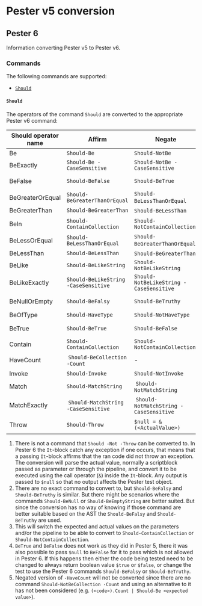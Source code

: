 # Pester v5 conversion

## Pester 6

Information converting Pester v5 to Pester v6.

### Commands

The following commands are supported:

- [`Should`](#should)

#### `Should`

The operators of the command `Should` are converted to the appropriate
Pester v6 command:

Should operator name | Affirm | Negate | Notes
--- | --- | --- | ---
Be | `Should-Be` | `Should-NotBe` | -
BeExactly | `Should-Be -CaseSensitive` | `Should-NotBe -CaseSensitive` | -
BeFalse | `Should-BeFalse` | `Should-BeTrue` | See 4)
BeGreaterOrEqual | `Should-BeGreaterThanOrEqual` | `Should-BeLessThanOrEqual` | -
BeGreaterThan | `Should-BeGreaterThan` | `Should-BeLessThan` | -
BeIn | `Should-ContainCollection` | `Should-NotContainCollection` | See 3)
BeLessOrEqual | `Should-BeLessThanOrEqual` | `Should-BeGreaterThanOrEqual` | -
BeLessThan | `Should-BeLessThan` | `Should-BeGreaterThan` | -
BeLike | `Should-BeLikeString` | `Should-NotBeLikeString` | -
BeLikeExactly | `Should-BeLikeString -CaseSensitive` | `Should-NotBeLikeString -CaseSensitive` | -
BeNullOrEmpty | `Should-BeFalsy` | `Should-BeTruthy` | See 2)
BeOfType | `Should-HaveType` | `Should-NotHaveType` | -
BeTrue | `Should-BeTrue` | `Should-BeFalse` | See 4)
Contain | `Should-ContainCollection` | `Should-NotContainCollection` | -
HaveCount | `Should-BeCollection -Count` | - | See 5)
Invoke | `Should-Invoke` | `Should-NotInvoke` | -
Match | `Should-MatchString` | `Should-NotMatchString` | -
MatchExactly | `Should-MatchString -CaseSensitive` | `Should-NotMatchString -CaseSensitive` | -
Throw | `Should-Throw` | `$null = & (<ActualValue>)` | See 1)

1) There is not a command that `Should -Not -Throw` can be converted to.
In Pester 6 the `It`-block catch any exception if one occurs, that means
that a passing `It`-block affirms that the ran code did not throw an exception.
The conversion will parse the actual value, normally a scriptblock passed
as parameter or through the pipeline, and convert it to be executed using
the call operator (`&`) inside the `It`-block. Any output is passed to `$null`
so that no output affects the Pester test object.
2) There are no exact command to convert to, but `Should-BeFalsy` and
`Should-BeTruthy` is similar. But there might be scenarios where the commands
`Should-BeNull` or `Should-BeEmptyString` are better suited. But since the
conversion has no way of knowing if those command are better suitable
based on the AST the `Should-BeFalsy` and `Should-BeTruthy` are used.
3) This will switch the expected and actual values on the parameters and/or
the pipeline to be able to convert to `Should-ContainCollection` or
`Should-NotContainCollection`.
4) `BeTrue` and `BeFalse` does not work as they did in Pester 5, there it
was also possible to pass `$null` to `BeFalse` for it to pass which is not
allowed in Pester 6. If this happens then either the code being tested need
to be changed to always return boolean value `$true` or `$false`, or change
the test to use the Pester 6 commands `Should-BeFalsy` or `Should-BeTruthy`.
5) Negated version of `-HaveCount` will not be converted since there are no
command `Should-NotBeCollection -Count` and using an alternative to it has
not been considered (e.g. `(<code>).Count | Should-Be <expected value>`).

